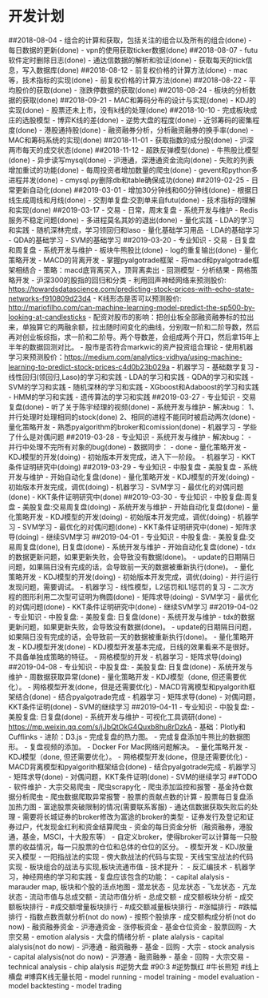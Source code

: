 # 开发计划
##2018-08-04
    - 组合的计算和获取，包括关注的组合以及所有的组合(done)
    - 每日数据的更新(done)
    - vpn的使用获取ticker数据(done)
##2018-08-07
    - futu软件定时删除日志(done)
    - 通达信数据的解析和验证(done)
    - 获取每天的tick信息，写入数据库(done)
##2018-08-12
    - 前复权价格的计算方法(done)
    - mac等，技术指标的实现(done)
    - 前复权价格的计算方法(done)
##2018-08-22
    - 平均股价的获取(done)
    - 涨跌停数据的获取(done)
##2018-08-24
    - 板块的分析数据的获取(done)
##2018-09-21
    - MAC和筹码分布的设计与实现(done)
    - KDJ的实现(done)
    - 股票还未上市，没有k线的处理(done)
##2018-10-10
    - 完成板块成庄的选股模型
        - 博弈K线的差(done)
        - 逆势大盘的程度(done)
        - 近邻筹码的密集程度(done)
    - 港股通持股(done)
    - 融资融券分析，分析融资融券的换手率(done)
    - MAC和筹码系统的实现(done)
##2018-11-01
    - 获取指数的成分股(done)
    - 沪深两市每天的成交状态(done)
##2018-11-12
    - 超跌反弹模型(done)
    - 牛熊股比模型(done)
    - 异步读写mysql(done)
    - 沪港通，深港通资金流向(done)
    - 失败的列表增加重试的功能(done)
    - 每周投资者增加数量的爬虫(done)
    - gevent和python多进程并发(done)
    - cmysql.py删除db和table确保成功(done)
##2019-02-25
    - 日常更新自动化(done)
##2019-03-01
    - 增加30分钟线和60分钟线(done)
    - 根据日线生成周线和月线(done)
    - 交割单复盘:交割单来自futu(done)
    - 技术指标的理解和实现(done)
##2019-03-17
    - 交易
        - 日常，周末复盘
    - 系统开发与维护
        - Redis服务不稳定问题(done)
        - 多进程莫名其妙的退出(done)
    - 量化实践
        - LDA的学习和实践
        - 随机深林完成，学习领回归和laso
    - 量化基础学习用品
        - LDA的基础学习
        - QDA的基础学习
        - SVM的基础学习
##2019-03-20
    - 专业知识
        - 交易
        - 日复盘和周复盘
    - 系统开发与维护
        - 板块牛熊股比(done)
        - log的重复输出(done)
    - 量化策略开发
        - MACD的背离开发
            - 掌握pyalgotrade框架
            - 将macd和pyalgotrade框架相结合
            - 策略：macd底背离买入，顶背离卖出
            - 回测模型
            - 分析结果
        - 网格策略开发
        - 沪深300的股指的回归和分类
        - 利用回声神经网络来预测股价: https://towardsdatascience.com/predicting-stock-prices-with-echo-state-networks-f910809d23d4
        - K线形态是否可以预测股价: http://mariofilho.com/can-machine-learning-model-predict-the-sp500-by-looking-at-candlesticks
        - 配资对股市的影响：把创业板全部融资融券标的拉出来，单独算它的两融余额，拉出随时间变化的曲线，分别取一阶和二阶导数，然后再对创业板综指，求一阶和二阶导。两个导数差，会组成两个开口，然后拿15年上半年的数据回测对比。
        - 股市是否符合markwic的资产投资组合理论
        - 使用机器学习来预测股价：https://medium.com/analytics-vidhya/using-machine-learning-to-predict-stock-prices-c4d0b23b029a
    - 机器学习
        - 基础数学复习
        - 线性回归(领回归,Laso)的学习和实践
        - LDA的学习和实践
        - QDA的学习和实践
        - SVM的学习和实践
        - 随机深林的学习和实践
        - XGboost和Adaboost的学习和实践
        - HMM的学习和实践
        - 遗传算法的学习和实践
##2019-03-27
    - 专业知识
        - 交易复盘(done)
        - 听了关于陈宇经理的视频(done)
    - 系统开发与维护
        - 解决bug：
            1、并行处理时处理相同的stock(done)
            2、相同的进程不能同时被启动两次(done)
    - 量化策略开发
        - 熟悉pyalgorithm的broker和comission(done)
    - 机器学习
        - 学些了什么是对偶问题
##2019-03-28
    - 专业知识
    - 系统开发与维护
        - 解决bug：
            - 并行中处理不完所有对象的bug(done)
        - 数据同步：
            - done
    - 量化策略开发
        - KDJ模型的开发(doing)
            - 初始版本开发完成，进入下一阶段。
    - 机器学习
        - KKT条件证明研究中(doing)
##2019-03-29
    - 专业知识
        - 中股复盘
        - 美股复盘
    - 系统开发与维护
        - 开始自动化复盘(done)
    - 量化策略开发
        - KDJ模型的开发(doing)
            - 初始版本开发完成，调优(doing)
    - 机器学习
        - SVM学习
            - 最优化的对偶问题(done)
            - KKT条件证明研究中(done)
##2019-03-30
    - 专业知识
        - 中股复盘:周复盘
        - 美股复盘:交易周复盘(doing)
    - 系统开发与维护
        - 开始自动化复盘(done)
    - 量化策略开发
        - KDJ模型的开发(doing)
            - 初始版本开发完成，调优(doing)
    - 机器学习
        - SVM学习
            - 最优化的对偶问题(done)
            - KKT条件证明研究中(done)
            - 矩阵求导(doing)
            - 继续SVM学习
##2019-04-01
    - 专业知识
        - 中股复盘:
        - 美股复盘:交易周复盘(done), 日复盘(done)
    - 系统开发与维护
        - 开始自动化复盘(done)
        - tdx的数据更新问题，如果更新失败，会导致没有数据(done)。
        - update的日期隔日问题，如果隔日没有完成的话，会导致前一天的数据被重新执行(done)。
    - 量化策略开发
        - KDJ模型的开发(doing)
            - 初始版本开发完成，调优(doing)
                - 并行运行发现问题，需要调试。
    - 机器学习
        - 线性模型，L2惩罚和L1惩罚的复习
            - 二次方程的图形利用二次型可证明为椭圆(done)
            - 矩阵求导(doing)
        - SVM学习
            - 最优化的对偶问题(done)
            - KKT条件证明研究中(done)
            - 继续SVM学习
##2019-04-02
    - 专业知识
        - 中股复盘:
        - 美股复盘: 日复盘(done)
    - 系统开发与维护
        - tdx的数据更新问题，如果更新失败，会导致没有数据(done)。
        - update的日期隔日问题，如果隔日没有完成的话，会导致前一天的数据被重新执行(done)。
    - 量化策略开发
        - KDJ模型开发(done)
            - KDJ模型开发基本完成，日线的效果看来不是很好。不具备单独成策略的特征。
        - 网格模型的开发
    - 机器学习
        - 矩阵求导(doing)
##2019-04-08
    - 专业知识
        - 中股复盘:
        - 美股复盘: 日复盘(done)
    - 系统开发与维护
        - 周数据获取异常(done)
    - 量化策略开发
        - KDJ模型（done, 但还需要优化）。
        - 网格模型开发(done，但是还需要优化)
        - MACD背离模型和pyalgorith框架结合(done)
            - 结合pyalgotrade完成
    - 机器学习
        - 矩阵求导(done)
        - 对偶问题，KKT条件证明(done)
        - SVM的继续学习
##2019-04-11
    - 专业知识
        - 中股复盘:
        - 美股复盘: 日复盘(done)
    - 系统开发与维护
        - 可视化工具调研(done)
            - https://mp.weixin.qq.com/s/jJbQtOkG4Quxb8hu8rDzkA
            - 基础：Plotly和Cufflinks
            - 进阶：D3.js
        - 完成复盘的热力图。
        - 完成复盘添加牛熊比的数据图形。
        - 复盘视频的添加。
        - Docker For Mac网络问题解决。
    - 量化策略开发
        - KDJ模型（done, 但还需要优化）。
        - 网格模型开发(done，但是还需要优化)
        - MACD背离模型和pyalgorith框架结合(done)
            - 结合pyalgotrade完成
    - 机器学习
        - 矩阵求导(done)
        - 对偶问题，KKT条件证明(done)
        - SVM的继续学习
##TODO
    - 软件维护
        - 大宗交易爬虫
        - 爬虫scrapy化
        - 爬虫添加监控和报警
        - 基金持仓数据分析爬虫
        - 爬虫数据爬取异常报警
        - 股票的贡献点数的计算
        - 股票每日复盘添加热力图
        - 富途股票突破限制的情况(需要联系客服)
        - 通达信数据获取失败后的处理
        - 需要将长城证券的broker修改为富途的broker的类型
        - 证券发行及登记和证券过户，代发现金红利和资金结算爬虫
        - 资金的每日资金分析（融资融券，港股通，基金，MSCI，十大股东等）
        - 自定义broker，使得broker可以计算每一只股票的收益情况，每一只股票的仓位和总体的仓位的区分。
    - 模型开发
        - KDJ放量买入模型
        - 一阳指战法的实现
        - 傍大款战法的代码与实现
        - 天线宝宝战法的代码实现
        - 板块组合的战法与实现,板块流通市值
    - 技术提升：
        - 反汇编技术
        - 机器学习，神经网络的学习和实践
    - 复盘应该包含的功能：
        - capital alalysis
            - marauder map, 板块和个股的活点地图
                - 潜龙状态
                - 见龙状态
                - 飞龙状态
                - 亢龙状态
            - 流动市值与总成交额
                - 流动市值分析
                - 总成交额
            - 成交额板块分析
                - 成交额板块排行
                - #成交额增量板块排行
                - #成交额减量板块排行
                - #涨幅排行
                - #跌幅排行
            - 指数点数贡献分析(not do now)
                - 按照个股排序
            - 成交额构成分析(not do now)
                - 融资融券资金
                - 沪港通资金
                - 涨停板资金
                - 基金仓位资金
                - 股票回购
                - 大宗交易
            - emotion alalysis
                - 大盘的情绪分析
        - plate alalysis
                - capital alalysis(not do now)
                    - 沪港通
                    - 融资融券
                    - 基金
                    - 回购
                    - 大宗
        - stock analysis
                - capital alalysis(not do now)
                    - 沪港通
                    - 融资融券
                    - 基金
                    - 回购
                    - 大宗交易
                - technical analysis
                    - chip alalysis
                       #逆势大盘
                       #90:3
                       #逆势飘红
                       #牛长熊短
                       #线上横盘
                       #博弈K线无量长阳
        - model running
            - model training
            - model evaluation 
            - model backtesting
            - model trading
